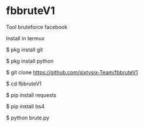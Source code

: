# fbbruteV1

Tool bruteforce facebook

Install in termux

$ pkg install git

$ pkg install python

$ git clone https://github.com/sixtysix-Team/fbbruteV1

$ cd fbbruteV1

$ pip install requests

$ pip install bs4

$ python brute.py
